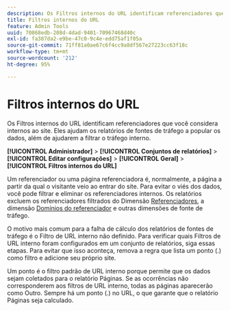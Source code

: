 ```yaml
---
description: Os Filtros internos do URL identificam referenciadores que você considera internos ao site. Eles ajudam os relatórios de fontes de tráfego a popular os dados, além de ajudarem a filtrar o tráfego interno.
title: Filtros internos do URL
feature: Admin Tools
uuid: 70868edb-208d-4dad-9401-70967468d40c
exl-id: fa387da2-e9be-47c0-9c4e-edd75af1f05a
source-git-commit: 71ff81a0ae67c6f4cc9a8df567e27223cc63f18c
workflow-type: tm+mt
source-wordcount: '212'
ht-degree: 95%

---
```



# Filtros internos do URL

Os Filtros internos do URL identificam referenciadores que você considera internos ao site. Eles ajudam os relatórios de fontes de tráfego a popular os dados, além de ajudarem a filtrar o tráfego interno.

**[!UICONTROL Administrador]** > **[!UICONTROL Conjuntos de relatórios]** > **[!UICONTROL Editar configurações]** > **[!UICONTROL Geral]** > **[!UICONTROL Filtros internos do URL]**

Um referenciador ou uma página referenciadora é, normalmente, a página a partir da qual o visitante veio ao entrar do site. Para evitar o viés dos dados, você pode filtrar e eliminar os referenciadores internos. Os relatórios excluem os referenciadores filtrados do Dimensão [Referenciadores](/help/components/dimensions/referrer.md), a dimensão [Domínios do referenciador](/help/components/dimensions/referring-domain.md) e outras dimensões de fonte de tráfego.

O motivo mais comum para a falha de cálculo dos relatórios de fontes de tráfego é o Filtro de URL interno não definido. Para verificar quais Filtros de URL interno foram configurados em um conjunto de relatórios, siga essas etapas. Para evitar que isso aconteça, remova a regra que lista um ponto (.) como filtro e adicione seu próprio site.

Um ponto é o filtro padrão de URL interno porque permite que os dados sejam coletados para o relatório Páginas. Se as ocorrências não corresponderem aos filtros de URL interno, todas as páginas aparecerão como Outro. Sempre há um ponto (.) no URL, o que garante que o relatório Páginas seja calculado.
